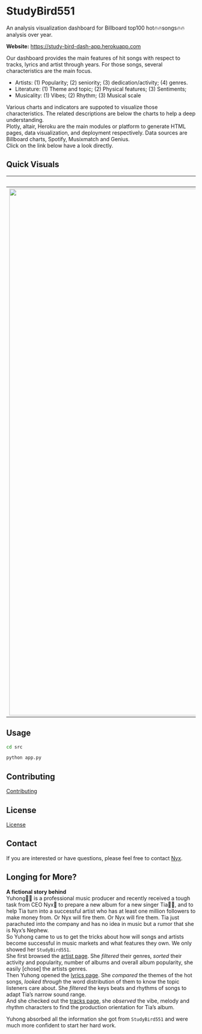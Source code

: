 # StudyBird551 
An analysis visualization dashboard for Billboard top100 hot🔥🔥songs🔥🔥analysis over year.

**Website:** https://study-bird-dash-app.herokuapp.com  

Our dashboard provides the main features of hit songs with respect to tracks, lyrics and artist through years. For those songs, several characteristics are the main focus.
   - Artists: (1) Popularity; (2) seniority; (3) dedication/activity; (4) genres.
   - Literature: (1) Theme and topic; (2) Physical features; (3) Sentiments;
   - Musicality: (1) Vibes; (2) Rhythm; (3) Musical scale   

Various charts and indicators are suppoted to visualize those characteristics. The related descriptions are below the charts to help a deep understanding.  
Plotly, altair, Heroku are the main modules or platform to generate HTML pages, data visualization, and deployment respectively. Data sources are Billboard charts, Spotify, Musixmatch and Genius.  
Click on the link below have a look directly.
   
## Quick Visuals
<table cellspacing="0" cellpadding="0">
<tr><th>Artists</th><th>Lyrics</th><th>Tracks</th></tr>
   <tr><th><img width="1396" alt="image" src="https://user-images.githubusercontent.com/43694291/222990702-4ef623a0-79f5-4bb6-80a2-83e5b45ae33b.png"></th><th><img width="1384" alt="image" src="https://user-images.githubusercontent.com/43694291/222990733-ead2f8da-bdfd-43ce-a1ab-ae0624032b16.png"></th><th><img width="1384" alt="image" src="https://user-images.githubusercontent.com/43694291/222990833-8c17d1b1-8c4c-462b-a83e-1214be673e8c.png"></th></tr>
</table>

## Usage

```bash
cd src
```
```python
python app.py
```

## Contributing

[Contributing](https://github.com/petitmi/Study-Bird-551/blob/main/CONTRIBUTING.md)

## License

[License](https://github.com/petitmi/Study-Bird-551/blob/main/LICENSE.md)

## Contact
If you are interested or have questions, please feel free to contact [Nyx](mailto:petitmi001@gmail.com). 

## Longing for More?  
**A fictional story behind**    
Yuhong🧞‍♀️ is a professional music producer and recently received a tough task from CEO Nyx🥷 to prepare a new album for a new singer Tia🧑‍🎤, and to help Tia turn into a successful artist who has at least one million followers to make money from. Or Nyx will fire them. Or Nyx will fire them. Tia just parachuted into the company and has no idea in music but a rumor that she is Nyx’s Nephew.    
So Yuhong came to us to get the tricks about how will songs and artists become successful in music markets and what features they own. We only showed her `StudyBird551`.  
She first browsed the [artist page](https://study-bird-dash-app.herokuapp.com/artist). She *filtered* their genres, *sorted* their activity and popularity, number of albums and overall album popularity, she easily [chose] the artists genres.  
Then Yuhong opened the [lyrics page](https://study-bird-dash-app.herokuapp.com/lyrics). She *compared* the themes of the hot songs, *looked through* the word distribution of them to know the topic listeners care about. She *filtered* the keys beats and rhythms of songs to adapt Tia’s narrow sound range.   
And she checked out the [tracks page](https://study-bird-dash-app.herokuapp.com/tracks), she *observed* the vibe, melody and rhythm characters to find the production orientation for Tia’s album.

Yuhong absorbed all the information she got from `StudyBird551` and were much more confident to start her hard work.

